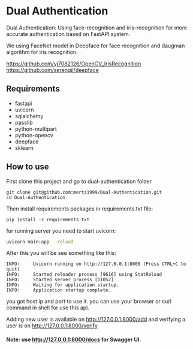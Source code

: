 # Dual Authentication
Dual Authentication: Using face-recognition and iris-recognition for more accurate authentication based on FastAPI system.

We using FaceNet model in Deepface for face recognition and daugman algorithm for iris recognition.

https://github.com/yj7082126/OpenCV_IrisRecognition
https://github.com/serengil/deepface


## Requirements
* fastapi
* uvicorn
* sqlalchemy
* passlib
* python-multipart
* python-opencv
* deepface
* sklearn


## How to use

First clone this project and go to dual-authentication folder

```shell
git clone git@github.com:mertz1999/Dual-Authentication.git
cd Dual-Authentication
```

Then install requirements packages in requirements.txt file:
```shell
pip install -r requirements.txt
```

for running server you need to start uvicorn:
```bash
uvicorn main:app --reload
``` 

After this you will be see something like this:
```
INFO:     Uvicorn running on http://127.0.0.1:8000 (Press CTRL+C to quit)
INFO:     Started reloader process [9616] using StatReload
INFO:     Started server process [11052]
INFO:     Waiting for application startup.
INFO:     Application startup complete.
```

you got host ip and port to use it. you can use your browser or curl command in shell for use this api.

Adding new user is available on http://127.0.0.1:8000/add and verifying a user is on http://127.0.0.1:8000/verify


#### Note: use http://127.0.0.1:8000/docs for Swagger UI.

